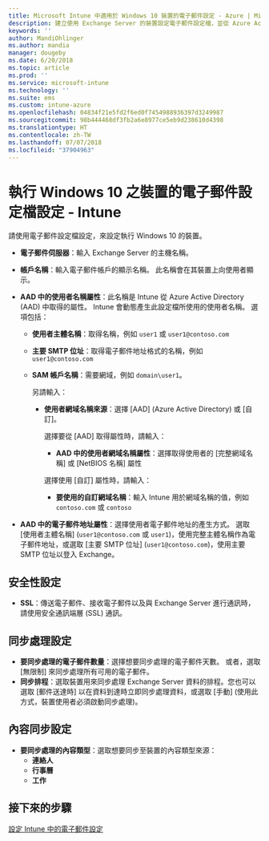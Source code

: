 ```yaml
---
title: Microsoft Intune 中適用於 Windows 10 裝置的電子郵件設定 - Azure | Microsoft Docs
description: 建立使用 Exchange Server 的裝置設定電子郵件設定檔，並從 Azure Active Directory 中擷取屬性。 您也可以啟用 SSL，並在 Windows 10 裝置上使用 Microsoft Intune 同步處理電子郵件和排程。
keywords: ''
author: MandiOhlinger
ms.author: mandia
manager: dougeby
ms.date: 6/20/2018
ms.topic: article
ms.prod: ''
ms.service: microsoft-intune
ms.technology: ''
ms.suite: ems
ms.custom: intune-azure
ms.openlocfilehash: 04834f21e5fd2f6ed0f7454988936397d3249987
ms.sourcegitcommit: 98b444468df3fb2a6e8977ce5eb9d238610d4398
ms.translationtype: HT
ms.contentlocale: zh-TW
ms.lasthandoff: 07/07/2018
ms.locfileid: "37904963"
---
```

# <a name="email-profile-settings-for-devices-running-windows-10---intune"></a>執行 Windows 10 之裝置的電子郵件設定檔設定 - Intune

請使用電子郵件設定檔設定，來設定執行 Windows 10 的裝置。

- **電子郵件伺服器**：輸入 Exchange Server 的主機名稱。
- **帳戶名稱**：輸入電子郵件帳戶的顯示名稱。 此名稱會在其裝置上向使用者顯示。
- **AAD 中的使用者名稱屬性**：此名稱是 Intune 從 Azure Active Directory (AAD) 中取得的屬性。 Intune 會動態產生此設定檔所使用的使用者名稱。 選項包括：
  - **使用者主體名稱**：取得名稱，例如 `user1` 或 `user1@contoso.com`
  - **主要 SMTP 位址**：取得電子郵件地址格式的名稱，例如 `user1@contoso.com`
  - **SAM 帳戶名稱**：需要網域，例如 `domain\user1`。

    另請輸入：  
    - **使用者網域名稱來源**：選擇 [AAD] (Azure Active Directory) 或 [自訂]。

      選擇要從 [AAD] 取得屬性時，請輸入：
      - **AAD 中的使用者網域名稱屬性**：選擇取得使用者的 [完整網域名稱] 或 [NetBIOS 名稱] 屬性

      選擇使用 [自訂] 屬性時，請輸入：
      - **要使用的自訂網域名稱**：輸入 Intune 用於網域名稱的值，例如 `contoso.com` 或 `contoso`

- **AAD 中的電子郵件地址屬性**：選擇使用者電子郵件地址的產生方式。 選取 [使用者主體名稱] (`user1@contoso.com` 或 `user1`)，使用完整主體名稱作為電子郵件地址，或選取 [主要 SMTP 位址] (`user1@contoso.com`)，使用主要 SMTP 位址以登入 Exchange。

## <a name="security-settings"></a>安全性設定

- **SSL**：傳送電子郵件、接收電子郵件以及與 Exchange Server 進行通訊時，請使用安全通訊端層 (SSL) 通訊。

## <a name="synchronization-settings"></a>同步處理設定

- **要同步處理的電子郵件數量**：選擇想要同步處理的電子郵件天數。 或者，選取 [無限制] 來同步處理所有可用的電子郵件。
- **同步排程**：選取裝置用來同步處理 Exchange Server 資料的排程。您也可以選取 [郵件送達時] 以在資料到達時立即同步處理資料，或選取 [手動] (使用此方式，裝置使用者必須啟動同步處理)。

## <a name="content-sync-settings"></a>內容同步設定

- **要同步處理的內容類型**：選取想要同步至裝置的內容類型來源：
  - **連絡人**
  - **行事曆**
  - **工作**

## <a name="next-steps"></a>接下來的步驟
[設定 Intune 中的電子郵件設定](email-settings-configure.md)